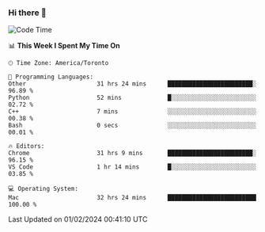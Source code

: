 ### Hi there 👋


<!--START_SECTION:waka-->
![Code Time](http://img.shields.io/badge/Code%20Time-1%2C618%20hrs%2051%20mins-blue)

📊 **This Week I Spent My Time On** 

```text
🕑︎ Time Zone: America/Toronto

💬 Programming Languages: 
Other                    31 hrs 24 mins      ████████████████████████░   96.89 % 
Python                   52 mins             █░░░░░░░░░░░░░░░░░░░░░░░░   02.72 % 
C++                      7 mins              ░░░░░░░░░░░░░░░░░░░░░░░░░   00.38 % 
Bash                     0 secs              ░░░░░░░░░░░░░░░░░░░░░░░░░   00.01 % 

🔥 Editors: 
Chrome                   31 hrs 9 mins       ████████████████████████░   96.15 % 
VS Code                  1 hr 14 mins        █░░░░░░░░░░░░░░░░░░░░░░░░   03.85 % 

💻 Operating System: 
Mac                      32 hrs 24 mins      █████████████████████████   100.00 % 
```


 Last Updated on 01/02/2024 00:41:10 UTC
<!--END_SECTION:waka-->

<!--
**SillyPasty/SillyPasty** is a ✨ _special_ ✨ repository because its `README.md` (this file) appears on your GitHub profile.

Here are some ideas to get you started:

- 🔭 I’m currently working on ...
- 🌱 I’m currently learning ...
- 👯 I’m looking to collaborate on ...
- 🤔 I’m looking for help with ...
- 💬 Ask me about ...
- 📫 How to reach me: ...
- 😄 Pronouns: ...
- ⚡ Fun fact: ...
-->


